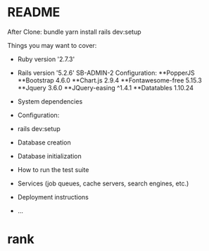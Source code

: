 # README

After Clone:
  bundle
  yarn install
  rails dev:setup
  

Things you may want to cover:

* Ruby version '2.7.3'
* Rails version '5.2.6'
SB-ADMIN-2 Configuration:
**PopperJS 
**Bootstrap 4.6.0
**Chart.js 2.9.4
**Fontawesome-free 5.15.3
**Jquery 3.6.0
**JQuery-easing ^1.4.1
**Datatables 1.10.24

* System dependencies

* Configuration:
*   rails dev:setup

* Database creation

* Database initialization

* How to run the test suite

* Services (job queues, cache servers, search engines, etc.)

* Deployment instructions

* ...
# rank

